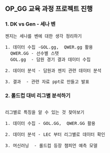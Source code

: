 ## OP_GG 교육 과정 프로젝트 진행
### 1. DK vs Gen  - 세나 벤
<pre>
젠지는 세나를 벤에 대한 생각 정리하기

1. 데이터 수집 -GOL.gg,  QWER.gg 활용
  QWER.GG - 선수별 스탯
  GOL.gg  - 담원 경기 결과 데이터 수집

2. 데이터 분석 - 담원과 젠지 관련 데이터 분석

3. 결과  - 관련 자료 ppt로 만들고 발표
</pre>


### 2. 롤드컵 대비 리그별 분석하기
<pre>

리그별로 특징을 알 수 있는 것 찾아보기

1. 데이터 수집 - GOL.GG,  QWER.GG 활용

2. 데이터 분석 - LEC 부터 리그별로 데이터 확인

3. 머신러닝  - 롤드컵 등장 챔피언 예측 모델
</pre>

